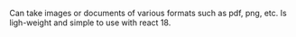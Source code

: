 Can take images or documents of various formats such as pdf, png, etc. Is ligh-weight and simple to use with react 18. 